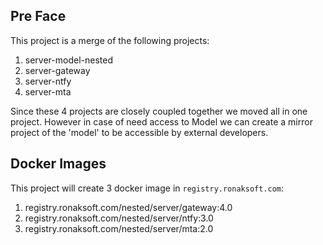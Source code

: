 ## Pre Face
This project is a merge of the following projects:
1. server-model-nested
2. server-gateway
3. server-ntfy
4. server-mta


Since these 4 projects are closely coupled together we moved all in one project. However in case of need
access to Model we can create a mirror project of the 'model' to be accessible by external developers.


## Docker Images
This project will create 3 docker image in `registry.ronaksoft.com`:
1. registry.ronaksoft.com/nested/server/gateway:4.0
2. registry.ronaksoft.com/nested/server/ntfy:3.0
3. registry.ronaksoft.com/nested/server/mta:2.0

